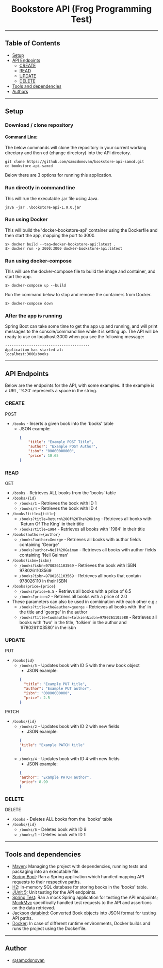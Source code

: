 
<h1 align="center">Bookstore API (Frog Programming Test)</h1>


---

## Table of Contents
- [Setup](#setup)
- [API Endpoints](#endpoints)
  - [CREATE](#create)
  - [READ](#read)
  - [UPDATE](#update)
  - [DELETE](#delete)
- [Tools and dependencies](#built_using)
- [Authors](#authors)


---
## Setup<a name = "setup"></a>
### Download / clone repository
#### Command Line:
The below commands will clone the repository in your current working directory and then cd (change directory) into the API directory.
 ```
 git clone https://github.com/samcdonovan/bookstore-api-samcd.git
 cd bookstore-api-samcd
 ```
Below there are 3 options for running this application.
### Run directly in command line
This will run the executable .jar file using Java.
 ```
java -jar .\bookstore-api-1.0.0.jar
 ```

### Run using Docker
This will build the 'docker-bookstore-api' container using the Dockerfile and then start the app, mapping the port to 3000.
 ```
 $> docker build --tag=docker-bookstore-api:latest .
 $> docker run -p 3000:3000 docker-bookstore-api:latest
 ```

### Run using docker-compose
This will use the docker-compose file to build the image and container, and start the app.
 ```
 $> docker-compose up --build
 ```
Run the command below to stop and remove the containers from Docker.
 ```
$> docker-compose down
 ```
### After the app is running
Spring Boot can take some time to get the app up and running, and will print messages to the console/command line while it is setting up. The API will be ready to use on localhost:3000 when you see the following message:
 ```
 ---------------------------------------
Application has started at:
localhost:3000/books
 ```

---

## API Endpoints<a name = "endpoints"></a>
Below are the endpoints for the API, with some examples. If the example is a URL, '%20' represents a space in the string.
### CREATE<a name = "create"></a>
POST
- `/books` - Inserts a given book into the 'books' table
  - JSON example:
      ```JSON
      {
          "title": "Example POST Title", 
          "author": "Example POST Author", 
          "isbn": "00000000000", 
          "price": 10.65
      }
      ```
### READ<a name = "read"></a>
GET
- `/books` - Retrieves ALL books from the 'books' table
- `/books/{id}`
    - `/books/1` - Retrieves the book with ID 1
    - `/books/4` - Retrieves the book with ID 4
- `/books?title={title}` 
    - `/books?title=Return%20Of%20The%20King` - Retrieves all books with 'Return Of The King' in their title
    - `/books?title=1984` - Retrieves all books with '1984' in their title
- `/books?author={author}`
  - `/books?author=George` - Retrieves all books with author fields containing 'George'
  - `/books?author=Neil%20Gaiman` - Retrieves all books with author fields containing 'Neil Gaiman'
- `/books?isbn={isbn}`
  - `/books?isbn=9780261103569` - Retrieves the book with ISBN 9780261103569
  - `/books?isbn=9780261103569` - Retrieves all books that contain 978026110 in their ISBN
- `/books?price={price}`
  - `/books?price=6.5` - Retrievs all books with a price of 6.5
  - `/books?price=2` - Retrievs all books with a price of 2.0
- These parameters can also be used in combination with each other e.g.:
  - `/books?title=the&author=george` - Retrieves all books with 'the' in the title and 'george' in the author
  - `/books?title=two&author=tolkien&isbn=9780261103580` - Retrieves all books with 'two' in the title, 'tolkien' in the author and '9780261103580' in the isbn
### UPDATE<a name = "update"></a>
PUT
- `/books{id}`
  - `/books/5` - Updates book with ID 5 with the new book object
    - JSON example:
    ```JSON
    {
      "title": "Example PUT title",
      "author": "Example PUT author",
      "isbn": "00000000000",
      "price": 2.5
    }
    ```

PATCH
- `/books/{id}`
  - `/books/2` - Updates book with ID 2 with new fields
    - JSON example:
    ```JSON
    {
    "title": "Example PATCH title"
    }
    ```
  - `/books/4` - Updates book with ID 4 with new fields
    - JSON example:
    ```JSON
    {
    "author": "Example PATCH author",
    "price": 8.99
    }
    ```
### DELETE<a name = "delete"></a>
DELETE
- `/books` - Deletes ALL books from the 'books' table
- `/books/{id}` 
  - `/books/6` - Deletes book with ID 6
  - `/books/1` - Deletes book with ID 1

---
## Tools and dependencies<a name = "built_using"></a>
- [Maven](https://maven.apache.org/): Managing the project with dependencies, running tests and packaging into an executable file. 
- [Spring Boot](https://spring.io/): Ran a Spring application which handled mapping API requests to their respective paths.
- [H2](https://www.h2database.com/html/main.html): In-memory SQL database for storing books in the 'books' table.
- [JUnit 5](https://junit.org/junit5/): Unit testing for the API endpoints.
-	[Spring Test](https://docs.spring.io/spring-boot/docs/2.1.5.RELEASE/reference/html/boot-features-testing.html): Ran a mock Spring application for testing the API endpoints; [MockMvc](https://docs.spring.io/spring-framework/docs/current/javadoc-api/org/springframework/test/web/servlet/MockMvc.html) specifically handled test requests to the API and assertions on the data retrieved. 
- [Jackson databind](https://github.com/FasterXML/jackson-databind): Converted Book objects into JSON format for testing API paths.
- [Docker](https://www.docker.com/): In case of different runtime environments, Docker builds and runs the project using the Dockerfile.
---
## Author <a name = "authors"></a>
- [@samcdonovan](https://github.com/samcdonovan)
